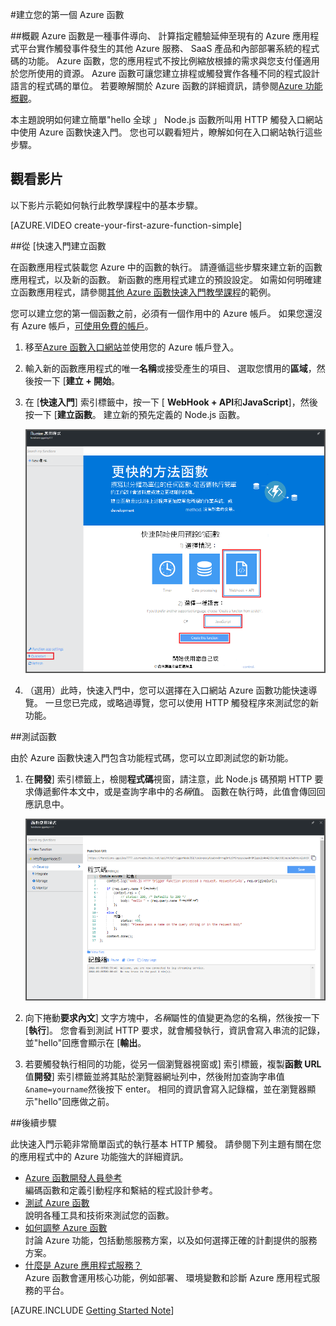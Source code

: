 <properties
   pageTitle="建立您的第一個 Azure 函數 |Microsoft Azure"
   description="建立您第一份 Azure 函數、 無伺服器的應用程式，在兩分鐘。"
   services="functions"
   documentationCenter="na"
   authors="ggailey777"
   manager="erikre"
   editor=""
   tags=""
/>

<tags
   ms.service="functions"
   ms.devlang="multiple"
   ms.topic="hero-article"
   ms.tgt_pltfrm="multiple"
   ms.workload="na"
   ms.date="09/08/2016"
   ms.author="glenga"/>

#<a name="create-your-first-azure-function"></a>建立您的第一個 Azure 函數

##<a name="overview"></a>概觀
Azure 函數是一種事件導向、 計算指定體驗延伸至現有的 Azure 應用程式平台實作觸發事件發生的其他 Azure 服務、 SaaS 產品和內部部署系統的程式碼的功能。 Azure 函數，您的應用程式不按比例縮放根據的需求與您支付僅適用於您所使用的資源。 Azure 函數可讓您建立排程或觸發實作各種不同的程式設計語言的程式碼的單位。 若要瞭解關於 Azure 函數的詳細資訊，請參閱[Azure 功能概觀](functions-overview.md)。

本主題說明如何建立簡單"hello 全球 」 Node.js 函數所叫用 HTTP 觸發入口網站中使用 Azure 函數快速入門。 您也可以觀看短片，瞭解如何在入口網站執行這些步驟。

## <a name="watch-the-video"></a>觀看影片

以下影片示範如何執行此教學課程中的基本步驟。 

[AZURE.VIDEO create-your-first-azure-function-simple]

##<a name="create-a-function-from-the-quickstart"></a>從 [快速入門建立函數

在函數應用程式裝載您 Azure 中的函數的執行。 請遵循這些步驟來建立新的函數應用程式，以及新的函數。 新函數的應用程式建立的預設設定。 如需如何明確建立函數應用程式，請參閱[其他 Azure 函數快速入門教學課程](functions-create-first-azure-function-azure-portal.md)的範例。

您可以建立您的第一個函數之前，必須有一個作用中的 Azure 帳戶。 如果您還沒有 Azure 帳戶，[可使用免費的帳戶](https://azure.microsoft.com/free/)。

1. 移至[Azure 函數入口網站](https://functions.azure.com/signin)並使用您的 Azure 帳戶登入。

2. 輸入新的函數應用程式的唯一**名稱**或接受產生的項目、 選取您慣用的**區域**，然後按一下 [**建立 + 開始**。 

3. 在 [**快速入門**] 索引標籤中，按一下 [ **WebHook + API**和**JavaScript**]，然後按一下 [**建立函數**。 建立新的預先定義的 Node.js 函數。 

    ![](./media/functions-create-first-azure-function/function-app-quickstart-node-webhook.png)

4. （選用）此時，快速入門中，您可以選擇在入口網站 Azure 函數功能快速導覽。   一旦您已完成，或略過導覽，您可以使用 HTTP 觸發程序來測試您的新功能。

##<a name="test-the-function"></a>測試函數

由於 Azure 函數快速入門包含功能程式碼，您可以立即測試您的新功能。

1. 在**開發**] 索引標籤上，檢閱**程式碼**視窗，請注意，此 Node.js 碼預期 HTTP 要求傳遞郵件本文中，或是查詢字串中的*名稱*值。 函數在執行時，此值會傳回回應訊息中。

    ![](./media/functions-create-first-azure-function/function-app-develop-tab-testing.png)

2. 向下捲動**要求內文**] 文字方塊中，*名稱*屬性的值變更為您的名稱，然後按一下 [**執行**]。 您會看到測試 HTTP 要求，就會觸發執行，資訊會寫入串流的記錄，並"hello"回應會顯示在 [**輸出**。 

3. 若要觸發執行相同的功能，從另一個瀏覽器視窗或] 索引標籤，複製**函數 URL**值**開發**] 索引標籤並將其貼於瀏覽器網址列中，然後附加查詢字串值`&name=yourname`然後按下 enter。 相同的資訊會寫入記錄檔，並在瀏覽器顯示"hello"回應做之前。

##<a name="next-steps"></a>後續步驟

此快速入門示範非常簡單函式的執行基本 HTTP 觸發。 請參閱下列主題有關在您的應用程式中的 Azure 功能強大的詳細資訊。

+ [Azure 函數開發人員參考](functions-reference.md)  
編碼函數和定義引動程序和繫結的程式設計參考。
+ [測試 Azure 函數](functions-test-a-function.md)  
說明各種工具和技術來測試您的函數。
+ [如何調整 Azure 函數](functions-scale.md)  
討論 Azure 功能，包括動態服務方案，以及如何選擇正確的計劃提供的服務方案。 
+ [什麼是 Azure 應用程式服務？](../app-service/app-service-value-prop-what-is.md)  
Azure 函數會運用核心功能，例如部署、 環境變數和診斷 Azure 應用程式服務的平台。 

[AZURE.INCLUDE [Getting Started Note](../../includes/functions-get-help.md)]
